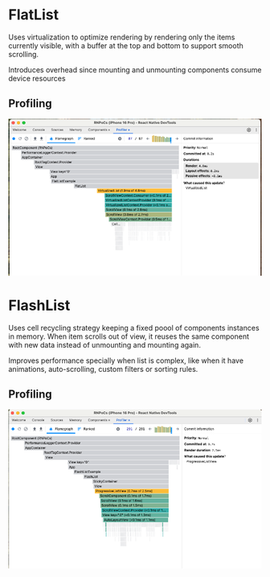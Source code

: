 # FlatList

Uses virtualization to optimize rendering by rendering only the items currently visible, with a buffer at the top and bottom to support smooth scrolling.

Introduces overhead since mounting and unmounting components consume device resources

## Profiling

![FlatList Profiling](flatlist.png)

# FlashList

Uses cell recycling strategy keeping a fixed poool of components instances in memory. When item scrolls out of view, it reuses the same component with new data instead of unmounting and mounting again.

Improves performance specially when list is complex, like when it have animations, auto-scrolling, custom filters or sorting rules.


## Profiling

![FlashList Profiling](flashlist.png)
